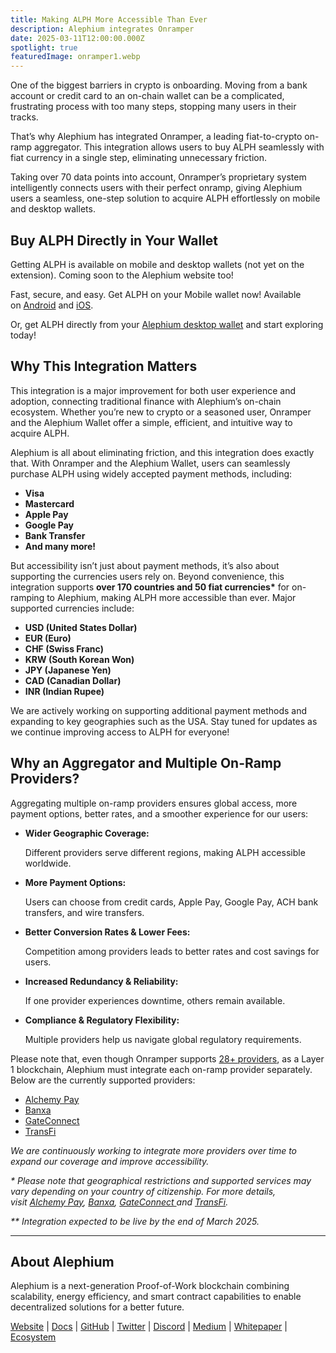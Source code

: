 ```yaml
---
title: Making ALPH More Accessible Than Ever
description: Alephium integrates Onramper
date: 2025-03-11T12:00:00.000Z
spotlight: true
featuredImage: onramper1.webp
---
```


One of the biggest barriers in crypto is onboarding. Moving from a bank account or credit card to an on-chain wallet can be a complicated, frustrating process with too many steps, stopping many users in their tracks.

That’s why Alephium has integrated Onramper, a leading fiat-to-crypto on-ramp aggregator. This integration allows users to buy ALPH seamlessly with fiat currency in a single step, eliminating unnecessary friction.

Taking over 70 data points into account, Onramper’s proprietary system intelligently connects users with their perfect onramp, giving Alephium users a seamless, one-step solution to acquire ALPH effortlessly on mobile and desktop wallets.

## Buy ALPH Directly in Your Wallet

Getting ALPH is available on mobile and desktop wallets (not yet on the extension). Coming soon to the Alephium website too!

Fast, secure, and easy. Get ALPH on your Mobile wallet now! Available on [Android](https://play.google.com/store/apps/details?id=org.alephium.wallet) and [iOS](https://apps.apple.com/us/app/alephium-wallet/id6469043072).

Or, get ALPH directly from your [Alephium desktop wallet](https://github.com/alephium/alephium-frontend/releases/latest/) and start exploring today!

## Why This Integration Matters

This integration is a major improvement for both user experience and adoption, connecting traditional finance with Alephium’s on-chain ecosystem. Whether you’re new to crypto or a seasoned user, Onramper and the Alephium Wallet offer a simple, efficient, and intuitive way to acquire ALPH.

Alephium is all about eliminating friction, and this integration does exactly that. With Onramper and the Alephium Wallet, users can seamlessly purchase ALPH using widely accepted payment methods, including:

- **Visa**
- **Mastercard**
- **Apple Pay**
- **Google Pay**
- **Bank Transfer**
- **And many more!**

But accessibility isn’t just about payment methods, it’s also about supporting the currencies users rely on. Beyond convenience, this integration supports **over 170 countries and 50 fiat currencies\*** for on-ramping to Alephium, making ALPH more accessible than ever. Major supported currencies include:

- **USD (United States Dollar)**
- **EUR (Euro)**
- **CHF (Swiss Franc)**
- **KRW (South Korean Won)**
- **JPY (Japanese Yen)**
- **CAD (Canadian Dollar)**
- **INR (Indian Rupee)**

We are actively working on supporting additional payment methods and expanding to key geographies such as the USA. Stay tuned for updates as we continue improving access to ALPH for everyone!

## Why an Aggregator and Multiple On-Ramp Providers?

Aggregating multiple on-ramp providers ensures global access, more payment options, better rates, and a smoother experience for our users:

- **Wider Geographic Coverage:**

  Different providers serve different regions, making ALPH accessible worldwide.

- **More Payment Options:**

  Users can choose from credit cards, Apple Pay, Google Pay, ACH bank transfers, and wire transfers.

- **Better Conversion Rates & Lower Fees:**

  Competition among providers leads to better rates and cost savings for users.

- **Increased Redundancy & Reliability:**

  If one provider experiences downtime, others remain available.

- **Compliance & Regulatory Flexibility:**

  Multiple providers help us navigate global regulatory requirements.

Please note that, even though Onramper supports [28+ providers](https://docs.onramper.com/docs/onramp-providers), as a Layer 1 blockchain, Alephium must integrate each on-ramp provider separately. Below are the currently supported providers:

- [Alchemy Pay](https://alchemypay.org/)
- [Banxa](https://banxa.com/)
- [GateConnect](https://gate.lt/connect/)
- [TransFi](https://www.transfi.com/)

_We are continuously working to integrate more providers over time to expand our coverage and improve accessibility._

_\* Please note that geographical restrictions and supported services may vary depending on your country of citizenship. For more details, visit [Alchemy Pay](https://alchemypay.org/), [Banxa](https://banxa.com/), [GateConnect ](https://gate.lt/connect/)and [TransFi](https://www.transfi.com/)._

_\*\* Integration expected to be live by the end of March 2025._

---

## About Alephium

Alephium is a next-generation Proof-of-Work blockchain combining scalability, energy efficiency, and smart contract capabilities to enable decentralized solutions for a better future.

[Website](/) | [Docs](https://docs.alephium.org/) | [GitHub](https://github.com/alephium) | [Twitter](https://twitter.com/alephium) | [Discord](/discord) | [Medium](https://medium.com/@alephium) | [Whitepaper](https://github.com/alephium/white-paper) | [Ecosystem](https://www.alph.land/)
